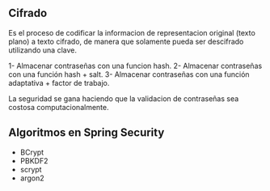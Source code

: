 ## Cifrado
Es el proceso de codificar la informacion de representacion original (texto plano) a texto
cifrado, de manera que solamente pueda ser descifrado utilizando una clave.

1- Almacenar contraseñas con una funcion hash.
2- Almacenar contraseñas con una función hash + salt.
3- Almacenar contraseñas con una función adaptativa + factor de trabajo.

La seguridad se gana haciendo que la validacion de contraseñas sea costosa computacionalmente.

## Algoritmos en Spring Security

* BCrypt
* PBKDF2
* scrypt
* argon2